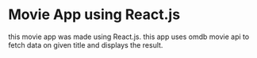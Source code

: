 # Movie App using React.js

this movie app was made using React.js.
this app uses omdb movie api to fetch data on given title
and displays the result.
